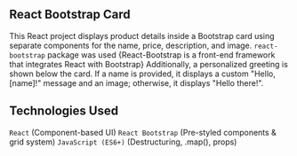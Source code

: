 ## React Bootstrap Card
This React project displays product details inside a Bootstrap card using separate components for the name, price, description, and image. `react-bootstrap` package was used {React-Bootstrap is a front-end framework that integrates React with Bootstrap}
 Additionally, a personalized greeting is shown below the card. If a name is provided, it displays a custom "Hello, [name]!" message and an image; otherwise, it displays "Hello there!". 

 ## Technologies Used
`React` (Component-based UI)
`React Bootstrap` (Pre-styled components & grid system)
`JavaScript (ES6+)` (Destructuring, .map(), props)


